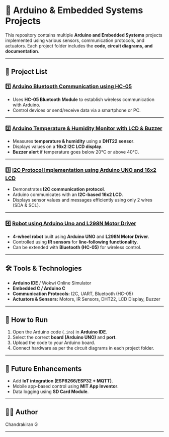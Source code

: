# 🔌 Arduino & Embedded Systems Projects

This repository contains multiple **Arduino and Embedded Systems** projects implemented using various sensors, communication protocols, and actuators. Each project folder includes the **code, circuit diagrams, and documentation**.

---

## 📂 Project List

### 1️⃣ [Arduino Bluetooth Communication using HC-05](./Arduino%20Bluetooth%20Communication%20using%20HC-05)  
- Uses **HC-05 Bluetooth Module** to establish wireless communication with Arduino.  
- Control devices or send/receive data via a smartphone or PC.  

---

### 2️⃣ [Arduino Temperature & Humidity Monitor with LCD & Buzzer](./Arduino%20Temperature%20%26%20Humidity%20Monitor%20with%20LCD%20%26%20Buzzer)  
- Measures **temperature & humidity** using a **DHT22 sensor**.  
- Displays values on a **16x2 I2C LCD display**.  
- **Buzzer alert** if temperature goes below 20°C or above 40°C.  

---

### 3️⃣ [I2C Protocol Implementation using Arduino UNO and 16x2 LCD](./I2C%20Protocol%20Implementation%20using%20Arduino%20UNO%20and%2016x2%20LCD)  
- Demonstrates **I2C communication protocol**.  
- Arduino communicates with an **I2C-based 16x2 LCD**.  
- Displays sensor values and messages efficiently using only 2 wires (SDA & SCL).  

---

### 4️⃣ [Robot using Arduino Uno and L298N Motor Driver](./Robot%20using%20Arduino%20Uno%20and%20L298N%20Motor%20Driver)  
- **4-wheel robot** built using **Arduino UNO** and **L298N Motor Driver**.  
- Controlled using **IR sensors** for **line-following functionality**.  
- Can be extended with **Bluetooth (HC-05)** for wireless control.  

---

## 🛠️ Tools & Technologies
- **Arduino IDE** / Wokwi Online Simulator  
- **Embedded C / Arduino C**  
- **Communication Protocols:** I2C, UART, Bluetooth (HC-05)  
- **Actuators & Sensors:** Motors, IR Sensors, DHT22, LCD Display, Buzzer  

---

## 🚀 How to Run
1. Open the Arduino code (`.ino`) in **Arduino IDE**.  
2. Select the correct **board (Arduino UNO)** and **port**.  
3. Upload the code to your Arduino board.  
4. Connect hardware as per the circuit diagrams in each project folder.  

---

## 📌 Future Enhancements
- Add **IoT integration (ESP8266/ESP32 + MQTT)**.  
- Mobile app-based control using **MIT App Inventor**.  
- Data logging using **SD Card Module**.  

---

## 👨‍💻 Author
Chandrakiran G 

---
